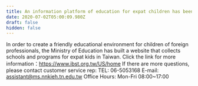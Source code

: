 ```yaml
---
title: An information platform of education for expat children has been set up
date: 2020-07-02T05:00:09.980Z
draft: false
hidden: false
---
```

In order to create a friendly educational environment for children of foreign professionals, the Ministry of Education has built a website that collects schools and programs for expat kids in Taiwan.
Click the link for more information：https://www.ibst.org.tw/US/home
If there are more questions, please contact customer service rep:
TEL: 06-5053168
E-mail: assistant@ms.nnkieh.tn.edu.tw
Office Hours: Mon-Fri 08:00~17:00